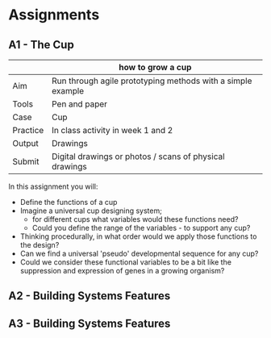 # Assignments

## A1 - The Cup
|       |  how to grow a cup   |
|----   |-----|
|  Aim  |   Run through agile prototyping methods with a simple example  |
| Tools | Pen and paper|
| Case | Cup |
| Practice | In class activity in week 1 and 2|
| Output | Drawings|
| Submit | Digital drawings or photos / scans of physical drawings |

In this assignment you will:
* Define the functions of a cup
* Imagine a universal cup designing system;
  * for different cups what variables would these functions need?
  * Could you define the range of the variables - to support any cup?
* Thinking procedurally, in what order would we apply those functions to the design?
* Can we find a universal 'pseudo' developmental sequence for any cup?
* Could we consider these functional variables to be a bit like the suppression and expression of genes in a growing organism?

## A2 - Building Systems Features

## A3 - Building Systems Features

[project]: /Agile/Projects
['Reverse engineer']: /Agile/Concepts/ReverseEngineer
[gene system]: /Agile/Concepts/Genes

<!--

## A1 - Future
In this part you will:
* Envision a system that enables 'instant buildings'.
* Select a specific [gene system] to focus on.
* Explore the implications of instant buildings for different stakaholders.
* identify the near, medium and long term future that will provide the future context of your group's agile prototype.


## A2 - Needs
In this part you will:
* identify the requirements of the future product / system in your defined future(s).
* Introduce Agile Principles and Processes

## A3 - Analyse
In this part you will:
* Select a [gene system] to focus on.
* Identify artefact or system from contexts and its 'features'.
* ['Reverse engineer'] the selected system to develop a recomposable 'agile prototype'. It identifies the features of the systems and disconnects these from its context.

## A4 - Change
In this part you will:
* Develop or 
* Make a change to a system in an existing building model using a tool that you have developed
* Consider the link between the 'current' trajectory you defined for your prototype in the previous part and your future scenarios.
* Is your agile prototype aligned?
* if not can you align it?
-->


